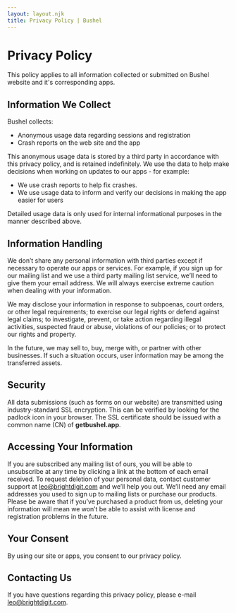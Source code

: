 ```yaml
---
layout: layout.njk
title: Privacy Policy | Bushel
---
```

# Privacy Policy

This policy applies to all information collected or submitted on
Bushel website and it's corresponding apps.

## Information We Collect

Bushel collects:

-   Anonymous usage data regarding sessions and registration
-   Crash reports on the web site and the app

This anonymous usage data is stored by a third party in accordance with
this privacy policy, and is retained indefinitely. We use the data to
help make decisions when working on updates to our apps - for example:

-   We use crash reports to help fix crashes.
-   We use usage data to inform and verify our decisions in making the
    app easier for users

Detailed usage data is only used for internal informational purposes in
the manner described above.

## Information Handling

We don’t share any personal information with third parties except if
necessary to operate our apps or services. For example, if you sign up
for our mailing list and we use a third party mailing list service,
we’ll need to give them your email address. We will always exercise
extreme caution when dealing with your information.

We may disclose your information in response to subpoenas, court orders,
or other legal requirements; to exercise our legal rights or defend
against legal claims; to investigate, prevent, or take action regarding
illegal activities, suspected fraud or abuse, violations of our
policies; or to protect our rights and property.

In the future, we may sell to, buy, merge with, or partner with other
businesses. If such a situation occurs, user information may be among
the transferred assets.

## Security

All data submissions (such as forms on our website) are transmitted
using industry-standard SSL encryption. This can be verified by looking
for the padlock icon in your browser. The SSL certificate should be
issued with a common name (CN) of **getbushel.app**.

## Accessing Your Information

If you are subscribed any mailing list of ours, you will be able to
unsubscribe at any time by clicking a link at the bottom of each email
received. To request deletion of your personal data, contact customer
support at <leo@brightdigit.com> and we’ll help you out. We’ll need any
email addresses you used to sign up to mailing lists or purchase our
products. Please be aware that if you’ve purchased a product from us,
deleting your information will mean we won’t be able to assist with
license and registration problems in the future.

## Your Consent

By using our site or apps, you consent to our privacy policy.

## Contacting Us

If you have questions regarding this privacy policy, please e-mail
<leo@brightdigit.com>.
